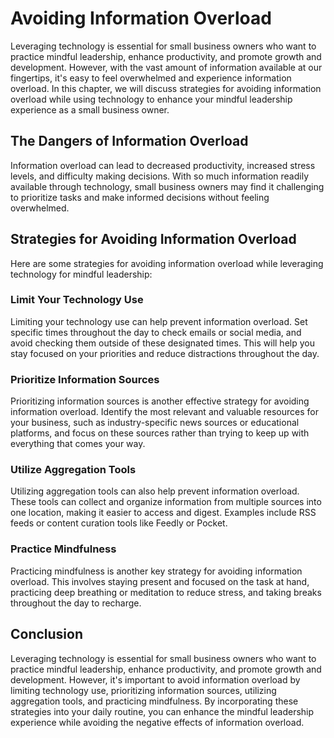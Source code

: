 Avoiding Information Overload
================================================================================================================

Leveraging technology is essential for small business owners who want to practice mindful leadership, enhance productivity, and promote growth and development. However, with the vast amount of information available at our fingertips, it's easy to feel overwhelmed and experience information overload. In this chapter, we will discuss strategies for avoiding information overload while using technology to enhance your mindful leadership experience as a small business owner.

The Dangers of Information Overload
-----------------------------------

Information overload can lead to decreased productivity, increased stress levels, and difficulty making decisions. With so much information readily available through technology, small business owners may find it challenging to prioritize tasks and make informed decisions without feeling overwhelmed.

Strategies for Avoiding Information Overload
--------------------------------------------

Here are some strategies for avoiding information overload while leveraging technology for mindful leadership:

### Limit Your Technology Use

Limiting your technology use can help prevent information overload. Set specific times throughout the day to check emails or social media, and avoid checking them outside of these designated times. This will help you stay focused on your priorities and reduce distractions throughout the day.

### Prioritize Information Sources

Prioritizing information sources is another effective strategy for avoiding information overload. Identify the most relevant and valuable resources for your business, such as industry-specific news sources or educational platforms, and focus on these sources rather than trying to keep up with everything that comes your way.

### Utilize Aggregation Tools

Utilizing aggregation tools can also help prevent information overload. These tools can collect and organize information from multiple sources into one location, making it easier to access and digest. Examples include RSS feeds or content curation tools like Feedly or Pocket.

### Practice Mindfulness

Practicing mindfulness is another key strategy for avoiding information overload. This involves staying present and focused on the task at hand, practicing deep breathing or meditation to reduce stress, and taking breaks throughout the day to recharge.

Conclusion
----------

Leveraging technology is essential for small business owners who want to practice mindful leadership, enhance productivity, and promote growth and development. However, it's important to avoid information overload by limiting technology use, prioritizing information sources, utilizing aggregation tools, and practicing mindfulness. By incorporating these strategies into your daily routine, you can enhance the mindful leadership experience while avoiding the negative effects of information overload.
